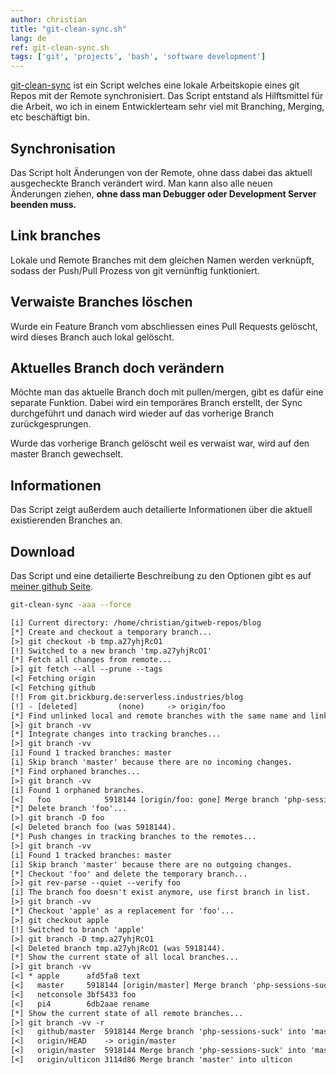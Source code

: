 ```yaml
---
author: christian
title: "git-clean-sync.sh"
lang: de
ref: git-clean-sync.sh
tags: ['git', 'projects', 'bash', 'software development']
---
```


[git-clean-sync][git] ist ein Script welches eine lokale Arbeitskopie
eines git Repos mit der Remote synchronisiert. Das Script entstand als
Hilftsmittel für die Arbeit, wo ich in einem Entwicklerteam sehr viel mit
Branching, Merging, etc beschäftigt bin.

## Synchronisation

Das Script holt Änderungen von der Remote, ohne dass dabei das aktuell
ausgecheckte Branch verändert wird. Man kann also alle neuen Änderungen
ziehen, **ohne dass man Debugger oder Development Server beenden muss.**

## Link branches

Lokale und Remote Branches mit dem gleichen Namen werden verknüpft,
sodass der Push/Pull Prozess von git vernünftig funktioniert.

## Verwaiste Branches löschen

Wurde ein Feature Branch vom abschliessen eines Pull Requests gelöscht,
wird dieses Branch auch lokal gelöscht.

## Aktuelles Branch doch verändern

Möchte man das aktuelle Branch doch mit pullen/mergen, gibt es dafür eine
separate Funktion. Dabei wird ein temporäres Branch erstellt, der Sync
durchgeführt und danach wird wieder auf das vorherige Branch zurückgesprungen.

Wurde das vorherige Branch gelöscht weil es verwaist war, wird auf den master
Branch gewechselt.

## Informationen

Das Script zeigt außerdem auch detailierte Informationen über die aktuell
existierenden Branches an.

## Download

Das Script und eine detailierte Beschreibung zu den Optionen gibt es
auf [meiner github Seite][git].

[git]: https://github.com/perryflynn/git-utils

```sh
git-clean-sync -aaa --force
```

```txt
[i] Current directory: /home/christian/gitweb-repos/blog
[*] Create and checkout a temporary branch...
[>] git checkout -b tmp.a27yhjRcO1
[!] Switched to a new branch 'tmp.a27yhjRcO1'
[*] Fetch all changes from remote...
[>] git fetch --all --prune --tags
[<] Fetching origin
[<] Fetching github
[!] From git.brickburg.de:serverless.industries/blog
[!] - [deleted]         (none)     -> origin/foo
[*] Find unlinked local and remote branches with the same name and link them...
[>] git branch -vv
[*] Integrate changes into tracking branches...
[>] git branch -vv
[i] Found 1 tracked branches: master
[i] Skip branch 'master' because there are no incoming changes.
[*] Find orphaned branches...
[>] git branch -vv
[i] Found 1 orphaned branches.
[<]   foo            5918144 [origin/foo: gone] Merge branch 'php-sessions-suck' into 'master'
[*] Delete branch 'foo'...
[>] git branch -D foo
[<] Deleted branch foo (was 5918144).
[*] Push changes in tracking branches to the remotes...
[>] git branch -vv
[i] Found 1 tracked branches: master
[i] Skip branch 'master' because there are no outgoing changes.
[*] Checkout 'foo' and delete the temporary branch...
[>] git rev-parse --quiet --verify foo
[i] The branch foo doesn't exist anymore, use first branch in list.
[>] git branch -vv
[*] Checkout 'apple' as a replacement for 'foo'...
[>] git checkout apple
[!] Switched to branch 'apple'
[>] git branch -D tmp.a27yhjRcO1
[<] Deleted branch tmp.a27yhjRcO1 (was 5918144).
[*] Show the current state of all local branches...
[>] git branch -vv
[<] * apple      afd5fa8 text
[<]   master     5918144 [origin/master] Merge branch 'php-sessions-suck' into 'master'
[<]   netconsole 3bf5433 foo
[<]   pi4        6db2aae rename
[*] Show the current state of all remote branches...
[>] git branch -vv -r
[<]   github/master  5918144 Merge branch 'php-sessions-suck' into 'master'
[<]   origin/HEAD    -> origin/master
[<]   origin/master  5918144 Merge branch 'php-sessions-suck' into 'master'
[<]   origin/ulticon 3114d86 Merge branch 'master' into ulticon
```

